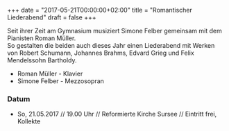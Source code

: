 +++
date = "2017-05-21T00:00:00+02:00"
title = "Romantischer Liederabend"
draft = false
+++

Seit ihrer Zeit am Gymnasium musiziert Simone Felber gemeinsam mit dem Pianisten Roman Müller.   
So gestalten die beiden auch dieses Jahr einen Liederabend mit Werken von Robert Schumann, Johannes Brahms, Edvard Grieg und Felix Mendelssohn Bartholdy.

* Roman Müller - Klavier
* Simone Felber - Mezzosopran

### Datum

* So, 21.05.2017 // 19.00 Uhr // Reformierte Kirche Sursee // Eintritt frei, Kollekte
